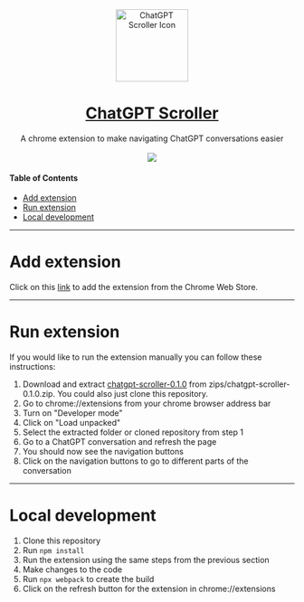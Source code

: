 <div align="center">
  <a href="https://chromewebstore.google.com/detail/chatgpt-scroller/pelmadpbepelidfneidllbkmepmdpckd">
      <img src="https://github.com/user-attachments/assets/ab2135ef-f5f4-4408-946a-3423a3dd5b5a" width="128" height="128" alt="ChatGPT Scroller Icon" />
  </a>
  <h1>
    <a href="https://chromewebstore.google.com/detail/chatgpt-scroller/pelmadpbepelidfneidllbkmepmdpckd">
      ChatGPT Scroller
    </a>
  </h1>
  <div>A chrome extension to make navigating ChatGPT conversations easier</div>
  <br />
  
  <img src="https://github.com/user-attachments/assets/947509b5-e2b2-4eb3-a7d9-4555e3903fa6" />
</div>

#### Table of Contents
* [Add extension](#add-extension)
* [Run extension](#run-extension)
* [Local development](#local-development)

----

# Add extension

Click on this [link](https://chromewebstore.google.com/detail/chatgpt-scroller/pelmadpbepelidfneidllbkmepmdpckd) to add the extension from the Chrome Web Store.

----

# Run extension

If you would like to run the extension manually you can follow these instructions:

1. Download and extract [chatgpt-scroller-0.1.0](https://github.com/samimsu/chatgpt-scroller/blob/master/zips/chatgpt-scroller-0.1.0.zip) from zips/chatgpt-scroller-0.1.0.zip. You could also just clone this repository.
2. Go to chrome://extensions from your chrome browser address bar
3. Turn on "Developer mode"
4. Click on "Load unpacked"
5. Select the extracted folder or cloned repository from step 1
6. Go to a ChatGPT conversation and refresh the page
7. You should now see the navigation buttons
8. Click on the navigation buttons to go to different parts of the conversation

----

# Local development

1. Clone this repository
2. Run `npm install`
3. Run the extension using the same steps from the previous section
4. Make changes to the code
5. Run `npx webpack` to create the build
6. Click on the refresh button for the extension in chrome://extensions



